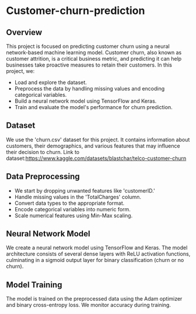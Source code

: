 # Customer-churn-prediction


## Overview
This project is focused on predicting customer churn using a neural network-based machine learning model. Customer churn, also known as customer attrition, is a critical business metric, and predicting it can help businesses take proactive measures to retain their customers.
In this project, we:
- Load and explore the dataset.
- Preprocess the data by handling missing values and encoding categorical variables.
- Build a neural network model using TensorFlow and Keras.
- Train and evaluate the model's performance for churn prediction.

## Dataset
We use the 'churn.csv' dataset for this project. It contains information about customers, their demographics, and various features that may influence their decision to churn.
Link to dataset:https://www.kaggle.com/datasets/blastchar/telco-customer-churn

## Data Preprocessing
- We start by dropping unwanted features like 'customerID.'
- Handle missing values in the 'TotalCharges' column.
- Convert data types to the appropriate format.
- Encode categorical variables into numeric form.
- Scale numerical features using Min-Max scaling.

## Neural Network Model
We create a neural network model using TensorFlow and Keras. The model architecture consists of several dense layers with ReLU activation functions, culminating in a sigmoid output layer for binary classification (churn or no churn).

## Model Training
The model is trained on the preprocessed data using the Adam optimizer and binary cross-entropy loss. We monitor accuracy during training.
